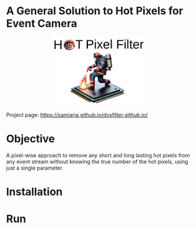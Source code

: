 # A General Solution to Hot Pixels for Event Camera

<p align="center" width="100%">
    <img width="50%" src="images/hot_pixel_package_logo2.png">
</p>

Project page: https://samiarja.github.io/dvsfilter.github.io/

# Objective

A pixel-wise approach to remove any short and long lasting hot pixels from any event stream without knowing the true number of the hot pixels, using just a single parameter.

# Installation


# Run

